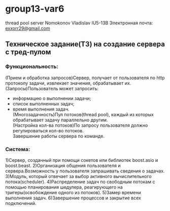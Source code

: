 # group13-var6
thread pool server
Nomokonov Vladislav IU5-13B
Электронная почта:  exxorr29@gmail.com

## Техническое задание(ТЗ) на создание сервера с тред-пулом 
### Функциональность:  
(Прием и обработка запросов)Cервер, получает от пользователя по http протоколу задачи, извлекает значения, обрабатывает их.  
(Запросы)Пользователь может запросить:  
- информацию о выполнении задачи;  
- список выполненных задач;  
- время выполнения задач.  
(Многозадачность)Пул потоков(thread pool), каждый из которых обрабатывает задачу параллельно другим.  
(Настройка кол-ва потоков)По запросу пользователя должно регулироваться кол-во потоков.  
Завершение работы сервера по команде.  


### Система:
1)Сервер, созданный при помощи сокетов или библиотек boost.asio и boost.beast.
2)Организация общения пользователя и сервера.Возможность у пользователя запрашивать сведения о задачах.
3)Модуль, который отвечает за выбор активного вычислительного потока(scheduler).
4)Распределение задач по свободным потокам с помощью планирования шедулера, реагирующего на тригеры(освобождение одного из потоков).
5)Замер времени выполнения задач.
6)Завершение процессов и закрытие всех подключений.



